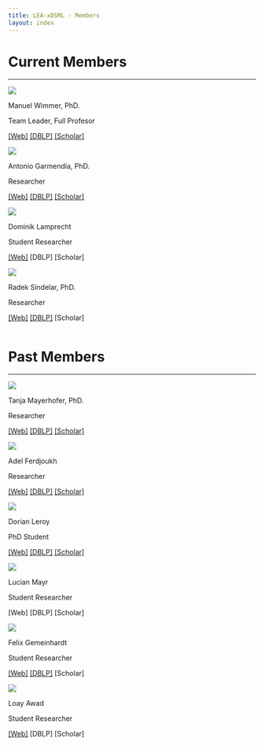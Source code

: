 ```yaml
---
title: LEA-xDSML - Members
layout: index
---
```

<h1>Current Members</h1>
<hr class="solid">

<div class="row">
    <div class="column">
        <img src="{{site.github.url}}/assets/img/wimmer-photo.jpg" id="manuel-photo"/>
        <p class="nomargin">Manuel Wimmer, PhD.</p>
        <p class="nomargin">Team Leader, Full Profesor</p>
        <p class="nomargin">
            <a href="https://se.jku.at/manuel-wimmer/">[Web]</a>
            <a href="https://dblp.org/pid/20/4565.html">[DBLP]</a>
            <a href="https://scholar.google.com/citations?user=YZDY1psAAAAJ&hl=en">[Scholar]</a>
        </p>
    </div>
    <div class="column">
        <img src="{{site.github.url}}/assets/img/antonio-photo.jpg" id="antonio-photo"/>
        <p class="nomargin">Antonio Garmendia, PhD.</p>
        <p class="nomargin">Researcher</p>
        <p class="nomargin">
            <a href="https://se.jku.at/antonio-garmendia/">[Web]</a>
            <a href="https://dblp.uni-trier.de/pid/151/0138.html">[DBLP]</a>
            <a href="https://scholar.google.es/citations?user=inoqxM8AAAAJ&hl=es">[Scholar]</a>
        </p>
    </div>  
    <div class="column">
        <img src="{{site.github.url}}/assets/img/dominik-photo.jpeg" id="dominik-photo"/>
        <p class="nomargin">Dominik Lamprecht</p>
        <p class="nomargin">Student Researcher</p>
        <p class="nomargin">
            <a href="https://se.jku.at/dominik-lamprecht/">[Web]</a>
            <a>[DBLP]</a>
            <a>[Scholar]</a>
        </p>
    </div>
    <div class="column">
        <img src="{{site.github.url}}/assets/img/radek-photo.jpg" id="radek-photo"/>
        <p class="nomargin">Radek Sindelar, PhD.</p>
        <p class="nomargin">Researcher</p>
        <p class="nomargin">
            <a href="https://se.jku.at/radek-sindelar/">[Web]</a>
            <a href="https://dblp.org/pid/55/2044.html">[DBLP]</a>
            <a>[Scholar]</a>
        </p>
    </div> 
</div>

<h1>Past Members</h1>
<hr class="solid">

<div class="row">
    <div class="column">
        <img src="{{site.github.url}}/assets/img/tanja-photo.png" id="tanja-photo"/>
        <p class="nomargin">Tanja Mayerhofer, PhD.</p>
        <p class="nomargin">Researcher</p>
        <p class="nomargin">
            <a href="https://www.big.tuwien.ac.at/people/tanja-mayerhofer/">[Web]</a>
            <a href="https://dblp.org/pid/116/6700.html">[DBLP]</a>
            <a href="https://scholar.google.at/citations?user=WKUy4cQAAAAJ&hl=de">[Scholar]</a>
        </p>
    </div>
    <div class="column">
        <img src="{{site.github.url}}/assets/img/adel-photo.png" id="adel-photo"/>
        <p class="nomargin">Adel Ferdjoukh</p>
        <p class="nomargin">Researcher</p>
        <p class="nomargin">
            <a href="https://www.adel-ferdjoukh.ovh/">[Web]</a>
            <a href="https://dblp.org/pid/141/2018.html">[DBLP]</a>
            <a href="https://scholar.google.fr/citations?user=KMJK2pUAAAAJ&hl=en">[Scholar]</a>
        </p>
    </div>  
     <div class="column">
        <img src="{{site.github.url}}/assets/img/dorian-photo.jpg" id="dorian-photo"/>
        <p class="nomargin">Dorian Leroy</p>
        <p class="nomargin">PhD Student</p>
        <p class="nomargin">
            <a href="https://d-leroy.github.io/">[Web]</a>
            <a href="https://dblp.org/pid/211/0931.html">[DBLP]</a>
            <a href="https://scholar.google.fr/citations?user=NWHGYBoAAAAJ&hl=en">[Scholar]</a>
        </p>
    </div>  
    <div class="column">
        <img src="{{site.github.url}}/assets/img/unknown-photo.jpg" id="lucian-photo"/>
        <p class="nomargin">Lucian Mayr</p>
        <p class="nomargin">Student Researcher</p>
        <p class="nomargin">
            <a>[Web]</a>
            <a>[DBLP]</a>
            <a>[Scholar]</a>
        </p>
    </div> 
    <div class="column">
        <img src="{{site.github.url}}/assets/img/felix-photo.jpg" id="felix-photo"/>
        <p class="nomargin">Felix Gemeinhardt</p>
        <p class="nomargin">Student Researcher</p>
        <p class="nomargin">
            <a href="https://se.jku.at/felix-gemeinhardt/">[Web]</a>
            <a href="https://dblp.org/pid/299/2256.html">[DBLP]</a>
            <a>[Scholar]</a>
        </p>
    </div>   
    <div class="column">
        <img src="{{site.github.url}}/assets/img/loay-photo.jpg" id="loay-photo"/>
        <p class="nomargin">Loay Awad</p>
        <p class="nomargin">Student Researcher</p>
        <p class="nomargin">
            <a href="https://se.jku.at/loay-awad/">[Web]</a>
            <a>[DBLP]</a>
            <a>[Scholar]</a>
        </p>
    </div>
</div>